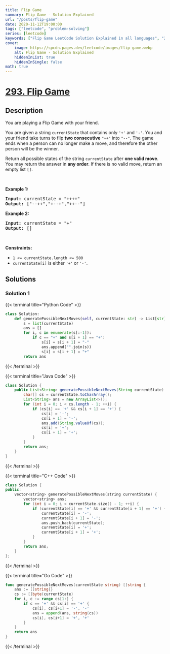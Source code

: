 ```yaml
---
title: Flip Game
summary: Flip Game - Solution Explained
url: "/posts/flip-game"
date: 2020-11-12T19:00:00
tags: ["leetcode", "problem-solving"]
series: [leetcode]
keywords: ["Flip Game LeetCode Solution Explained in all languages", "293", "leetcode question 293", "Flip Game", "LeetCode", "leetcode solution in Python3 C++ Java Go PHP Ruby Swift TypeScript Rust C# JavaScript C", "GeeksforGeeks", "InterviewBit", "Coding Ninjas", "HackerRank", "HackerEarth", "CodeChef", "TopCoder", "AlgoExpert", "freeCodeCamp", "Codeforces", "GitHub", "AtCoder", "Samir Paul"]
cover:
    image: https://spcdn.pages.dev/leetcode/images/flip-game.webp
    alt: Flip Game - Solution Explained
    hiddenInList: true
    hiddenInSingle: false
math: true
---
```



# [293. Flip Game](https://leetcode.com/problems/flip-game)


## Description

<p>You are playing a Flip Game with your friend.</p>

<p>You are given a string <code>currentState</code> that contains only <code>&#39;+&#39;</code> and <code>&#39;-&#39;</code>. You and your friend take turns to flip <strong>two consecutive</strong> <code>&quot;++&quot;</code> into <code>&quot;--&quot;</code>. The game ends when a person can no longer make a move, and therefore the other person will be the winner.</p>

<p>Return all possible states of the string <code>currentState</code> after <strong>one valid move</strong>. You may return the answer in <strong>any order</strong>. If there is no valid move, return an empty list <code>[]</code>.</p>

<p>&nbsp;</p>
<p><strong class="example">Example 1:</strong></p>

<pre>
<strong>Input:</strong> currentState = &quot;++++&quot;
<strong>Output:</strong> [&quot;--++&quot;,&quot;+--+&quot;,&quot;++--&quot;]
</pre>

<p><strong class="example">Example 2:</strong></p>

<pre>
<strong>Input:</strong> currentState = &quot;+&quot;
<strong>Output:</strong> []
</pre>

<p>&nbsp;</p>
<p><strong>Constraints:</strong></p>

<ul>
	<li><code>1 &lt;= currentState.length &lt;= 500</code></li>
	<li><code>currentState[i]</code> is either <code>&#39;+&#39;</code> or <code>&#39;-&#39;</code>.</li>
</ul>

## Solutions

### Solution 1

<!-- tabs:start -->

{{< terminal title="Python Code" >}}
```python
class Solution:
    def generatePossibleNextMoves(self, currentState: str) -> List[str]:
        s = list(currentState)
        ans = []
        for i, c in enumerate(s[:-1]):
            if c == "+" and s[i + 1] == "+":
                s[i] = s[i + 1] = "-"
                ans.append("".join(s))
                s[i] = s[i + 1] = "+"
        return ans
```
{{< /terminal >}}

{{< terminal title="Java Code" >}}
```java
class Solution {
    public List<String> generatePossibleNextMoves(String currentState) {
        char[] cs = currentState.toCharArray();
        List<String> ans = new ArrayList<>();
        for (int i = 0; i < cs.length - 1; ++i) {
            if (cs[i] == '+' && cs[i + 1] == '+') {
                cs[i] = '-';
                cs[i + 1] = '-';
                ans.add(String.valueOf(cs));
                cs[i] = '+';
                cs[i + 1] = '+';
            }
        }
        return ans;
    }
}
```
{{< /terminal >}}

{{< terminal title="C++ Code" >}}
```cpp
class Solution {
public:
    vector<string> generatePossibleNextMoves(string currentState) {
        vector<string> ans;
        for (int i = 0; i < currentState.size() - 1; ++i) {
            if (currentState[i] == '+' && currentState[i + 1] == '+') {
                currentState[i] = '-';
                currentState[i + 1] = '-';
                ans.push_back(currentState);
                currentState[i] = '+';
                currentState[i + 1] = '+';
            }
        }
        return ans;
    }
};
```
{{< /terminal >}}

{{< terminal title="Go Code" >}}
```go
func generatePossibleNextMoves(currentState string) []string {
	ans := []string{}
	cs := []byte(currentState)
	for i, c := range cs[1:] {
		if c == '+' && cs[i] == '+' {
			cs[i], cs[i+1] = '-', '-'
			ans = append(ans, string(cs))
			cs[i], cs[i+1] = '+', '+'
		}
	}
	return ans
}
```
{{< /terminal >}}

<!-- tabs:end -->

<!-- end -->
